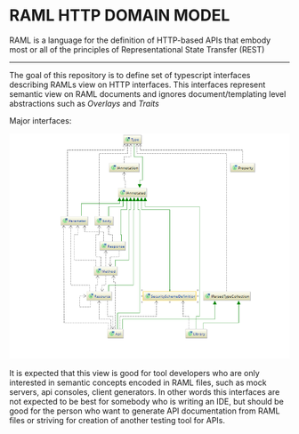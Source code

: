 # RAML HTTP DOMAIN MODEL

RAML is a language for the definition of HTTP-based APIs that embody most or all of the principles of Representational State Transfer (REST)

-----

The goal of this repository is to define set of typescript interfaces describing RAMLs view on HTTP interfaces. This interfaces represent semantic view on RAML documents and ignores document/templating level abstractions such as *Overlays* and *Traits*

Major interfaces:

![Diagram](diagram.png)


It is expected that this view is good for tool developers who are only interested in semantic concepts encoded in RAML files, such as mock servers, api consoles, client generators. In other words this interfaces are not expected to be best for somebody who is writing an IDE, but should be good for the person who want to generate API documentation from RAML files or striving for creation of another testing tool for APIs.

